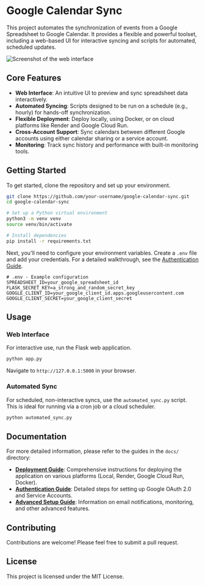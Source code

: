 # Google Calendar Sync

This project automates the synchronization of events from a Google Spreadsheet to Google Calendar. It provides a flexible and powerful toolset, including a web-based UI for interactive syncing and scripts for automated, scheduled updates.

![Screenshot of the web interface](httpss://user-images.githubusercontent.com/12345/67890.png) <!--- Placeholder for a real image -->

## Core Features

- **Web Interface**: An intuitive UI to preview and sync spreadsheet data interactively.
- **Automated Syncing**: Scripts designed to be run on a schedule (e.g., hourly) for hands-off synchronization.
- **Flexible Deployment**: Deploy locally, using Docker, or on cloud platforms like Render and Google Cloud Run.
- **Cross-Account Support**: Sync calendars between different Google accounts using either calendar sharing or a service account.
- **Monitoring**: Track sync history and performance with built-in monitoring tools.

## Getting Started

To get started, clone the repository and set up your environment.

```bash
git clone https://github.com/your-username/google-calendar-sync.git
cd google-calendar-sync

# Set up a Python virtual environment
python3 -m venv venv
source venv/bin/activate

# Install dependencies
pip install -r requirements.txt
```

Next, you'll need to configure your environment variables. Create a `.env` file and add your credentials. For a detailed walkthrough, see the [Authentication Guide](./docs/AUTHENTICATION.md).

```env
# .env - Example configuration
SPREADSHEET_ID=your_google_spreadsheet_id
FLASK_SECRET_KEY=a_strong_and_random_secret_key
GOOGLE_CLIENT_ID=your_google_client_id.apps.googleusercontent.com
GOOGLE_CLIENT_SECRET=your_google_client_secret
```

## Usage

### Web Interface

For interactive use, run the Flask web application.

```bash
python app.py
```
Navigate to `http://127.0.0.1:5000` in your browser.

### Automated Sync

For scheduled, non-interactive syncs, use the `automated_sync.py` script. This is ideal for running via a cron job or a cloud scheduler.

```bash
python automated_sync.py
```

## Documentation

For more detailed information, please refer to the guides in the `docs/` directory:

- **[Deployment Guide](./docs/DEPLOYMENT.md)**: Comprehensive instructions for deploying the application on various platforms (Local, Render, Google Cloud Run, Docker).
- **[Authentication Guide](./docs/AUTHENTICATION.md)**: Detailed steps for setting up Google OAuth 2.0 and Service Accounts.
- **[Advanced Setup Guide](./docs/ADVANCED_SETUP.md)**: Information on email notifications, monitoring, and other advanced features.

## Contributing

Contributions are welcome! Please feel free to submit a pull request.

## License

This project is licensed under the MIT License.
